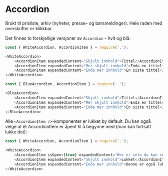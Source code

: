 # Accordion

Brukt til prisliste, arkiv (nyheter, presse- og børsmeldinger). Hele raden med overskrifter er klikkbar.

Det finnes to forskjellige versjoner av `Accordion` - hvit og blå:

```js
const { WhiteAccordion, AccordionItem } = require('.');

<WhiteAccordion>
    <AccordionItem expandedContent="Skjult innhold">Tittel</AccordionItem>
    <AccordionItem expandedContent="Mer skjult innhold">Enda en tittel</AccordionItem>
    <AccordionItem expandedContent="Enda mer innhold">En siste tittel</AccordionItem>
</WhiteAccordion>
```

```js
const { BlueAccordion, AccordionItem } = require('.');

<BlueAccordion>
    <AccordionItem expandedContent="Skjult innhold">Tittel</AccordionItem>
    <AccordionItem expandedContent="Mer skjult innhold">Enda en tittel</AccordionItem>
    <AccordionItem expandedContent="Enda mer innhold">En siste tittel</AccordionItem>
</BlueAccordion>
```

Alle `<AccordionItem />`-komponenter er lukket by default. Du kan også velge at et AccordionItem er åpent
til å begynne med (man kan fortsatt lukke det):

```js
const { WhiteAccordion, AccordionItem } = require('.');

<WhiteAccordion>
    <AccordionItem isOpen={true} expandedContent="Her er info du kan se med EN gang!">Åpen!</AccordionItem>
    <AccordionItem expandedContent="Skjult innhold">Lukket</AccordionItem>
    <AccordionItem expandedContent="Enda mer innhold">Denne er også lukket</AccordionItem>
</WhiteAccordion>
```


